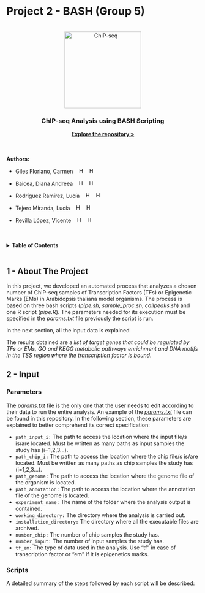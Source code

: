 # Project 2 - BASH (Group 5)

<br />
<div align="center">
  <a href="[https://github.com/github_username/repo_name](https://github.com/dianabaicea/Tarea-2-BASH-Grupo-5)">
    <img src="https://dbarchive.biosciencedbc.jp/data/togo-pic/image/202002_ChIP-seq_positive.png" alt="ChIP-seq" width="200" height="200">
  </a>

<h3 align="center">ChIP-seq Analysis using BASH Scripting</h3>

  <p align="center">
    <a href="https://github.com/dianabaicea/Tarea-2-BASH-Grupo-5"><strong>Explore the repository »</strong></a>
    <br />
    <br />
    <br />
  </p>
</div>



**Authors:**
* Giles Floriano, Carmen   &nbsp;&nbsp;    <a href="mailto:carmengiles02@gmail.com"><img src="https://cdn4.iconfinder.com/data/icons/social-media-logos-6/512/112-gmail_email_mail-512.png" alt="Haz clic para enviar un correo" width="15"/></a> &nbsp; <a href="https://github.com/CarmenGiles"><img src="https://cdn-icons-png.flaticon.com/512/25/25231.png" alt="Haz clic para visitar mi GitHub" width="15"/></a>

* Baicea, Diana Andreea   &nbsp;&nbsp;    <a href="mailto:diana.baicea@gmail.com"><img src="https://cdn4.iconfinder.com/data/icons/social-media-logos-6/512/112-gmail_email_mail-512.png" alt="Haz clic para enviar un correo" width="15"/></a> &nbsp; <a href="https://github.com/dianabaicea"><img src="https://cdn-icons-png.flaticon.com/512/25/25231.png" alt="Haz clic para visitar mi GitHub" width="15"/></a>

* Rodríguez Ramírez, Lucía   &nbsp;&nbsp;    <a href="mailto:luciarguez20@gmail.com"><img src="https://cdn4.iconfinder.com/data/icons/social-media-logos-6/512/112-gmail_email_mail-512.png" alt="Haz clic para enviar un correo" width="15"/></a> &nbsp; <a href="https://github.com/luciarguez20"><img src="https://cdn-icons-png.flaticon.com/512/25/25231.png" alt="Haz clic para visitar mi GitHub" width="15"/></a>

* Tejero Miranda, Lucía   &nbsp;&nbsp;    <a href="mailto:luciatejerom@gmail.com"><img src="https://cdn4.iconfinder.com/data/icons/social-media-logos-6/512/112-gmail_email_mail-512.png" alt="Haz clic para enviar un correo" width="15"/></a> &nbsp; <a href="https://github.com/Luciatej"><img src="https://cdn-icons-png.flaticon.com/512/25/25231.png" alt="Haz clic para visitar mi GitHub" width="15"/></a>

* Revilla López, Vicente   &nbsp;&nbsp;    <a href="mailto:vicenterevillalopez4@gmail.com"><img src="https://cdn4.iconfinder.com/data/icons/social-media-logos-6/512/112-gmail_email_mail-512.png" alt="Haz clic para enviar un correo" width="15"/></a> &nbsp; <a href="https://github.com/vicrevlop"><img src="https://cdn-icons-png.flaticon.com/512/25/25231.png" alt="Haz clic para visitar mi GitHub" width="15"/></a>
  <br />
  <br />
  <br />



<!-- TABLE OF CONTENTS -->
<details>
  <summary><strong>Table of Contents</strong></summary>
  <ol>
    <li>
      <a href="#1---about-the-project">About The Project</a>
    </li>
    <li>
      <a href="#2---input">Input</a>
      <ul>
        <li><a href="#parameters">Parameters</a></li>
        <li><a href="#scripts">Scripts</a></li>
      </ul>
    </li>
  </ol>
</details>
  <br />



## 1 - About The Project
In this project, we developed an automated process that analyzes a chosen number of ChIP-seq samples of Transcription Factors (TFs) or Epigenetic Marks (EMs) in Arabidopsis thaliana model organisms. The process is based on three bash scripts (_pipe.sh_, _sample_proc.sh_, _callpeaks.sh_) and one R script (_pipe.R_). The parameters needed for its execution must be specified in the _params.txt_ file previously the script is run. 

In the next section, all the input data is explained 

The results obtained are a _list of target genes that could be regulated by TFs or EMs, GO and KEGG metabolic pathways enrichment and DNA motifs in the TSS region where the transcription factor is bound_.



## 2 - Input
### Parameters

The _params.txt_ file is the only one that the user needs to edit according to their data to run the entire analysis. An example of the <a href="URL_del_enlace">_params.txt_</a> file can be found in this repository. In the following section, these parameters are explained to better comprehend its correct specification:

* `path_input_i:` The path to access the location where the input file/s is/are located. Must be written as many paths as input samples the study has (i=1,2,3...).
* `path_chip_i:` The path to access the location where the chip file/s is/are located. Must be written as many paths as chip samples the study has (i=1,2,3...).
* `path_genome:` The path to access the location where the genome file of the organism is located.
* `path_annotation:` The path to access the location where the annotation file of the genome is located.
* `experiment_name:` The name of the folder where the analysis output is contained.
* `working_directory:` The directory where the analysis is carried out. 
* `installation_directory:` The directory where all the executable files are archived.
* `number_chip:` The number of chip samples the study has.
* `number_input:` The number of input samples the study has.
* `tf_em:` The type of data used in the analysis. Use “tf” in case of transcription factor or “em” if it is epigenetics marks.



### Scripts

A detailed summary of the steps followed by each script will be described:





